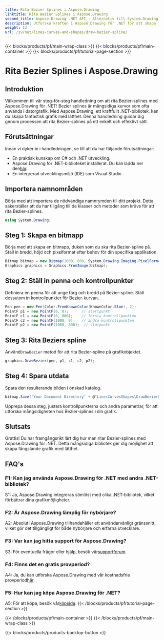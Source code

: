 ```yaml
---
title: Rita Bezier Splines i Aspose.Drawing
linktitle: Rita Bezier Splines i Aspose.Drawing
second_title: Aspose.Drawing .NET API - Alternativ till System.Drawing.Common
description: Utforska kraften i Aspose.Drawing för .NET för att skapa fantastiska Bezier-splines. Följ vår steg-för-steg-guide för sömlös grafikutveckling.
weight: 12
url: /sv/net/lines-curves-and-shapes/draw-bezier-spline/
---
```


{{< blocks/products/pf/main-wrap-class >}}
{{< blocks/products/pf/main-container >}}
{{< blocks/products/pf/tutorial-page-section >}}

# Rita Bezier Splines i Aspose.Drawing

## Introduktion

Välkommen till vår steg-för-steg handledning om att rita Bezier-splines med Aspose.Drawing för .NET! Bezier splines är mångsidiga kurvor som ofta används i datorgrafik. Med Aspose.Drawing, ett kraftfullt .NET-bibliotek, kan du skapa fantastisk grafik med lätthet. Denna handledning guidar dig genom processen att rita Bezier-splines på ett enkelt och effektivt sätt.

## Förutsättningar

Innan vi dyker in i handledningen, se till att du har följande förutsättningar:

- En praktisk kunskap om C# och .NET utveckling.
-  Aspose.Drawing för .NET-biblioteket installerat. Du kan ladda ner den[här](https://releases.aspose.com/drawing/net/).
- En integrerad utvecklingsmiljö (IDE) som Visual Studio.

## Importera namnområden

Börja med att importera de nödvändiga namnrymden till ditt projekt. Detta säkerställer att du har tillgång till de klasser och metoder som krävs för att rita Bezier-splines.

```csharp
using System.Drawing;
```

## Steg 1: Skapa en bitmapp

Börja med att skapa en bitmapp, duken som du ska rita Bezier-spline på. Ställ in bredd, höjd och pixelformat efter behov för din specifika applikation.

```csharp
Bitmap bitmap = new Bitmap(1000, 800, System.Drawing.Imaging.PixelFormat.Format32bppPArgb);
Graphics graphics = Graphics.FromImage(bitmap);
```

## Steg 2: Ställ in penna och kontrollpunkter

Definiera en penna för att ange färg och bredd på Bezier-spline. Ställ dessutom in kontrollpunkter för Bezier-kurvan.

```csharp
Pen pen = new Pen(Color.FromKnownColor(KnownColor.Blue), 2);
PointF p1 = new PointF(0, 0);      // startpunkt
PointF c1 = new PointF(0, 800);    // första kontrollpunkten
PointF c2 = new PointF(1000, 0);   // andra kontrollpunkten
PointF p2 = new PointF(1000, 800);  // slutpunkt
```

## Steg 3: Rita Beziers spline

 Använd`DrawBezier` metod för att rita Bezier-spline på grafikobjektet.

```csharp
graphics.DrawBezier(pen, p1, c1, c2, p2);
```

## Steg 4: Spara utdata

Spara den resulterande bilden i önskad katalog.

```csharp
bitmap.Save("Your Document Directory" + @"LinesCurvesShapes\DrawBezierSpline_out.png");
```

Upprepa dessa steg, justera kontrollpunkterna och andra parametrar, för att utforska mångsidigheten hos Bezier-splines i din grafik.

## Slutsats

Grattis! Du har framgångsrikt lärt dig hur man ritar Bezier-splines med Aspose.Drawing för .NET. Detta mångsidiga bibliotek ger dig möjlighet att skapa fängslande grafik med lätthet.

## FAQ's

### F1: Kan jag använda Aspose.Drawing för .NET med andra .NET-bibliotek?

S1: Ja, Aspose.Drawing integreras sömlöst med olika .NET-bibliotek, vilket förbättrar dina grafikmöjligheter.

### F2: Är Aspose.Drawing lämplig för nybörjare?

A2: Absolut! Aspose.Drawing tillhandahåller ett användarvänligt gränssnitt, vilket gör det tillgängligt för både nybörjare och erfarna utvecklare.

### F3: Var kan jag hitta support för Aspose.Drawing?

 S3: För eventuella frågor eller hjälp, besök vår[supportforum](https://forum.aspose.com/c/diagram/17).

### F4: Finns det en gratis provperiod?

 A4: Ja, du kan utforska Aspose.Drawing med vår kostnadsfria provperiod[här](https://releases.aspose.com/).

### F5: Hur kan jag köpa Aspose.Drawing för .NET?

 A5: För att köpa, besök vår[köpsida](https://purchase.aspose.com/buy).
{{< /blocks/products/pf/tutorial-page-section >}}

{{< /blocks/products/pf/main-container >}}
{{< /blocks/products/pf/main-wrap-class >}}

{{< blocks/products/products-backtop-button >}}
